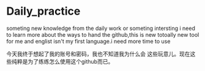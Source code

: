 # Daily_practice
someting new knowledge from the daily work or someting intersting
i need to learn more about the ways to hand the github,this is new totoally new tool for me and englist isn't my first language.i need more time to use 


今天我终于想起了我的账号和密码，我也不知道我为什么会 这些玩意儿。现在这些纯粹是为了练练怎么使用这个github而已。

